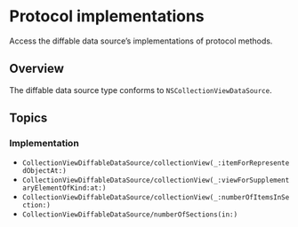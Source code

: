 # Protocol implementations

Access the diffable data source’s implementations of protocol methods.

## Overview

The diffable data source type conforms to `NSCollectionViewDataSource`.

## Topics

### Implementation

- ``CollectionViewDiffableDataSource/collectionView(_:itemForRepresentedObjectAt:)``
- ``CollectionViewDiffableDataSource/collectionView(_:viewForSupplementaryElementOfKind:at:)``
- ``CollectionViewDiffableDataSource/collectionView(_:numberOfItemsInSection:)``
- ``CollectionViewDiffableDataSource/numberOfSections(in:)``
